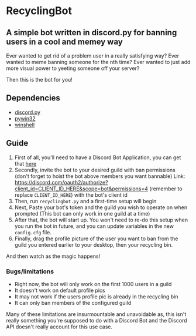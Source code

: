 # RecyclingBot

## A simple bot written in discord.py for banning users in a cool and memey way

Ever wanted to get rid of a problem user in a really satisfying way?
Ever wanted to meme banning someone for the nth time?
Ever wanted to just add more visual power to yeeting someone off your server?

Then this is the bot for you!

## Dependencies
- [discord.py](https://discordpy.readthedocs.io/en/latest/api.html)
- [pywin32](https://pypi.org/project/pywin32/)
- [winshell](https://github.com/tjguk/winshell)

## Guide

1. First of all, you'll need to have a Discord Bot Application, you can get that [here](https://discord.com/developers/applications)
2. Secondly, invite the bot to your desired guild with ban permissions (don't forget to hoist the bot above members you want bannable)
  Link: https://discord.com/oauth2/authorize?client_id=CLIENT_ID_HERE&scope=bot&permissions=4 (remember to replace `CLIENT_ID_HERE`) with the bot's client id
3. Then, run `recyclingbot.py` and a first-time setup will begin
4. Next, Paste your bot's token and the guild you wish to operate on when prompted (This bot can only work in one guild at a time)
5. After that, the bot will start up. You won't need to re-do this setup when you run the bot in future, and you can update variables in the new `config.cfg` file.
6. Finally, drag the profile picture of the user you want to ban from the guild you entered earlier to your desktop, then your recycling bin.

And then watch as the magic happens!

### Bugs/limitations

- Right now, the bot will only work on the first 1000 users in a guild
- It doesn't work on default profile pics
- It may not work if the users profile pic is already in the recycling bin
- It can only ban members of the configured guild

Many of these limitations are insurmountable and unavoidable as, this isn't really something you're supposed to do with a Discord Bot and the Discord API doesn't really account for this use case.
